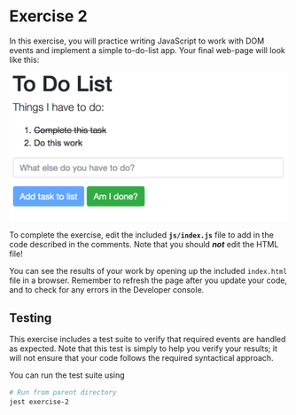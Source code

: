 # Exercise 2

In this exercise, you will practice writing JavaScript to work with DOM events and implement a simple to-do-list app. Your final web-page will look like this:

![to do list application](img/complete.png)

To complete the exercise, edit the included **`js/index.js`** file to add in the code described in the comments. Note that you should ___not___ edit the HTML file!

You can see the results of your work by opening up the included `index.html` file in a browser. Remember to refresh the page after you update your code, and to check for any errors in the Developer console.

## Testing
This exercise includes a test suite to verify that required events are handled as expected. Note that this test is simply to help you verify your results; it will not ensure that your code follows the required syntactical approach.

You can run the test suite using

```bash
# Run from parent directory
jest exercise-2
```
